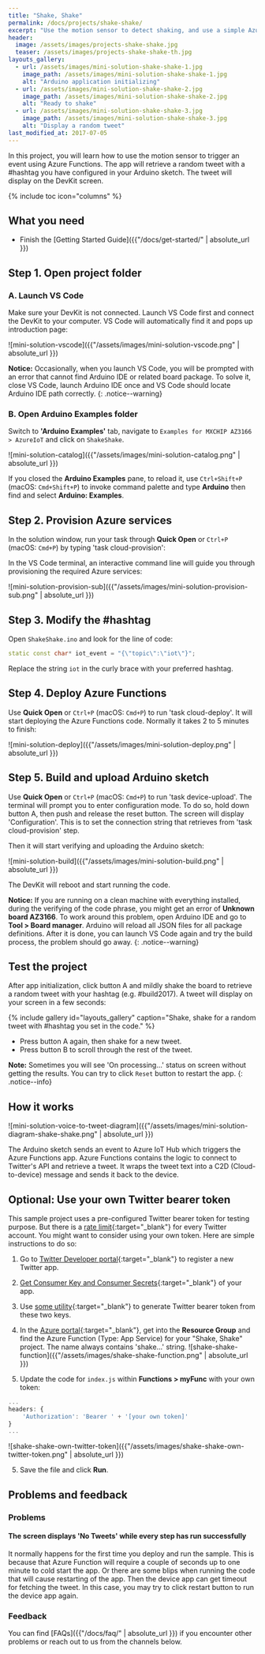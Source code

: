 ```yaml
---
title: "Shake, Shake"
permalink: /docs/projects/shake-shake/
excerpt: "Use the motion sensor to detect shaking, and use a simple Azure Functions app to find a random tweet with a #hashtag."
header:
  image: /assets/images/projects-shake-shake.jpg
  teaser: /assets/images/projects-shake-shake-th.jpg
layouts_gallery:
  - url: /assets/images/mini-solution-shake-shake-1.jpg
    image_path: /assets/images/mini-solution-shake-shake-1.jpg
    alt: "Arduino application initializing"
  - url: /assets/images/mini-solution-shake-shake-2.jpg
    image_path: /assets/images/mini-solution-shake-shake-2.jpg
    alt: "Ready to shake"
  - url: /assets/images/mini-solution-shake-shake-3.jpg
    image_path: /assets/images/mini-solution-shake-shake-3.jpg
    alt: "Display a random tweet"
last_modified_at: 2017-07-05
---
```


In this project, you will learn how to use the motion sensor to trigger an event using Azure Functions. The app will retrieve a random tweet with a #hashtag you have configured in your Arduino sketch. The tweet will display on the DevKit screen.

{% include toc icon="columns" %}

## What you need

* Finish the [Getting Started Guide]({{"/docs/get-started/" | absolute_url }})

## Step 1. Open project folder

### A. Launch VS Code

Make sure your DevKit is not connected. Launch VS Code first and connect the DevKit to your computer. VS Code will automatically find it and pops up introduction page:

![mini-solution-vscode]({{"/assets/images/mini-solution-vscode.png" | absolute_url }})

**Notice:** Occasionally, when you launch VS Code, you will be prompted with an error that cannot find Arduino IDE or related board package. To solve it, close VS Code, launch Arduino IDE once and VS Code should locate Arduino IDE path correctly.
{: .notice--warning}

### B. Open Arduino Examples folder

Switch to **'Arduino Examples'** tab, navigate to `Examples for MXCHIP AZ3166 > AzureIoT` and click on `ShakeShake`.

![mini-solution-catalog]({{"/assets/images/mini-solution-catalog.png" | absolute_url }})

If you closed the **Arduino Examples** pane, to reload it, use `Ctrl+Shift+P` (macOS: `Cmd+Shift+P`) to invoke command palette and type **Arduino** then find and select **Arduino: Examples**.

## Step 2. Provision Azure services

In the solution window, run your task through **Quick Open** or `Ctrl+P` (macOS: `Cmd+P`) by typing 'task cloud-provision':

In the VS Code terminal, an interactive command line will guide you through provisioning the required Azure services:

![mini-solution-provision-sub]({{"/assets/images/mini-solution-provision-sub.png" | absolute_url }})

## Step 3. Modify the #hashtag

Open `ShakeShake.ino` and look for the line of code:

```cpp
static const char* iot_event = "{\"topic\":\"iot\"}";
```

Replace the string `iot` in the curly brace with your preferred hashtag.

## Step 4. Deploy Azure Functions

Use **Quick Open** or `Ctrl+P` (macOS: `Cmd+P`) to run 'task cloud-deploy'. It will start deploying the Azure Functions code. Normally it takes 2 to 5 minutes to finish:

![mini-solution-deploy]({{"/assets/images/mini-solution-deploy.png" | absolute_url }})

## Step 5. Build and upload Arduino sketch

Use **Quick Open** or `Ctrl+P` (macOS: `Cmd+P`) to run 'task device-upload'. The terminal will prompt you to enter configuration mode. To do so, hold down button A, then push and release the reset button. The screen will display 'Configuration'. This is to set the connection string that retrieves from 'task cloud-provision' step.

Then it will start verifying and uploading the Arduino sketch:

![mini-solution-build]({{"/assets/images/mini-solution-build.png" | absolute_url }})

The DevKit will reboot and start running the code.

**Notice:** If you are running on a clean machine with everything installed, during the verifying of the code phrase, you might get an error of **Unknown board AZ3166**. To work around this problem, open Arduino IDE and go to **Tool > Board manager**. Arduino will reload all JSON files for all package definitions. After it is done, you can launch VS Code again and try the build process, the problem should go away.
{: .notice--warning}

## Test the project

After app initialization, click button A and mildly shake the board to retrieve a random tweet with your hashtag (e.g. #build2017). A tweet will display on your screen in a few seconds:

{% include gallery id="layouts_gallery" caption="Shake, shake for a random tweet with #hashtag you set in the code." %}

- Press button A again, then shake for a new tweet.
- Press button B to scroll through the rest of the tweet.

**Note:** Sometimes you will see 'On processing...' status on screen without getting the results. You can try to click `Reset` button to restart the app.
{: .notice--info}

## How it works

![mini-solution-voice-to-tweet-diagram]({{"/assets/images/mini-solution-diagram-shake-shake.png" | absolute_url }})

The Arduino sketch sends an event to Azure IoT Hub which triggers the Azure Functions app. Azure Functions contains the logic to connect to Twitter's API and retrieve a tweet. It wraps the tweet text into a C2D (Cloud-to-device) message and sends it back to the device.

## Optional: Use your own Twitter bearer token

This sample project uses a pre-configured Twitter bearer token for testing purpose. But there is a [rate limit](https://dev.twitter.com/rest/reference/get/search/tweets){:target="_blank"} for every Twitter account. You might want to consider using your own token. Here are simple instructions to do so:

1. Go to [Twitter Developer portal](https://dev.twitter.com/){:target="_blank"} to register a new Twitter app.

2. [Get Consumer Key and Consumer Secrets](https://support.yapsody.com/hc/en-us/articles/203068116-How-do-I-get-a-Twitter-Consumer-Key-and-Consumer-Secret-key-){:target="_blank"} of your app.

3. Use [some utility](https://gearside.com/nebula/utilities/twitter-bearer-token-generator/){:target="_blank"} to generate Twitter bearer token from these two keys.

4. In the [Azure portal](https://portal.azure.com/){:target="_blank"}, get into the **Resource Group** and find the Azure Function (Type: App Service) for your "Shake, Shake" project. The name always contains 'shake...' string.
  ![shake-shake-function]({{"/assets/images/shake-shake-function.png" | absolute_url }})

5. Update the code for `index.js` within **Functions > myFunc** with your own token:
  ```javascript
  ...
  headers: {
      'Authorization': 'Bearer ' + '[your own token]'
  }
  ...
  ```
  ![shake-shake-own-twitter-token]({{"/assets/images/shake-shake-own-twitter-token.png" | absolute_url }})

5. Save the file and click **Run**.


## Problems and feedback

### Problems

#### The screen displays 'No Tweets' while every step has run successfully

It normally happens for the first time you deploy and run the sample. This is because that Azure Function will require a couple of seconds up to one minute to cold start the app. Or there are some blips when running the code that will cause restarting of the app. Then the device app can get timeout for fetching the tweet. In this case, you may try to click restart button to run the device app again.

### Feedback

You can find [FAQs]({{"/docs/faq/" | absolute_url }}) if you encounter other problems or reach out to us from the channels below.